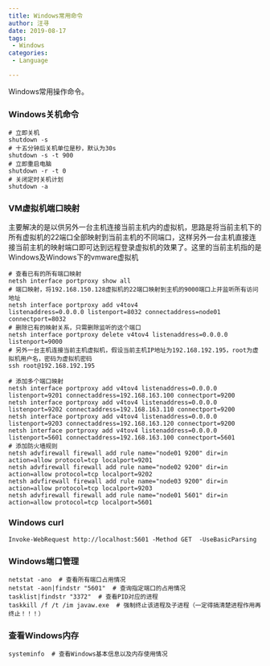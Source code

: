 ```yaml
---
title: Windows常用命令
author: 汪寻
date: 2019-08-17
tags:
 - Windows
categories:
 - Language

---
```


Windows常用操作命令。

<!-- more -->

### Windows关机命令

```shell
# 立即关机
shutdown -s
# 十五分钟后关机单位是秒，默认为30s
shutdown -s -t 900
# 立即重启电脑
shutdown -r -t 0
# 关闭定时关机计划
shutdown -a
```

### VM虚拟机端口映射

主要解决的是以供另外一台主机连接当前主机内的虚拟机，思路是将当前主机下的所有虚拟机的22端口全部映射到当前主机的不同端口，这样另外一台主机直接连接当前主机的映射端口即可达到远程登录虚拟机的效果了。这里的当前主机指的是Windows及Windows下的vmware虚拟机

```shell
# 查看已有的所有端口映射
netsh interface portproxy show all
# 端口映射，将192.168.150.128虚拟机的22端口映射到主机的9000端口上并监听所有访问地址
netsh interface portproxy add v4tov4 listenaddress=0.0.0.0 listenport=8032 connectaddress=node01 connectport=8032
# 删除已有的映射关系，只需删除监听的这个端口
netsh interface portproxy delete v4tov4 listenaddress=0.0.0.0 listenport=9000
# 另外一台主机连接当前主机虚拟机，假设当前主机IP地址为192.168.192.195，root为虚拟机用户名，密码为虚拟机密码
ssh root@192.168.192.195

# 添加多个端口映射
netsh interface portproxy add v4tov4 listenaddress=0.0.0.0 listenport=9201 connectaddress=192.168.163.100 connectport=9200
netsh interface portproxy add v4tov4 listenaddress=0.0.0.0 listenport=9202 connectaddress=192.168.163.110 connectport=9200
netsh interface portproxy add v4tov4 listenaddress=0.0.0.0 listenport=9203 connectaddress=192.168.163.120 connectport=9200
netsh interface portproxy add v4tov4 listenaddress=0.0.0.0 listenport=5601 connectaddress=192.168.163.100 connectport=5601
# 添加防火墙规则
netsh advfirewall firewall add rule name="node01 9200" dir=in action=allow protocol=tcp localport=9201
netsh advfirewall firewall add rule name="node02 9200" dir=in action=allow protocol=tcp localport=9202
netsh advfirewall firewall add rule name="node03 9200" dir=in action=allow protocol=tcp localport=9203
netsh advfirewall firewall add rule name="node01 5601" dir=in action=allow protocol=tcp localport=5601
```

### Windows curl

```shell
Invoke-WebRequest http://localhost:5601 -Method GET  -UseBasicParsing
```

### Windows端口管理

```shell
netstat -ano  # 查看所有端口占用情况
netstat -aon|findstr "5601"  # 查询指定端口的占用情况
tasklist|findstr "3372"  # 查看PID对应的进程
taskkill /f /t /im javaw.exe  # 强制终止该进程及子进程（一定得搞清楚进程作用再终止！！！）
```

### 查看Windows内存

```shell
systeminfo  # 查看Windows基本信息以及内存使用情况
```
